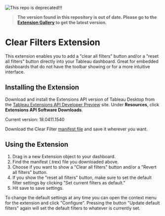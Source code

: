 ![This repo is deprecated!!!](https://img.shields.io/badge/Status-Deprecated-red)
>**The version found in this repository is out of date. Please go to the [Extension Gallery](https://extensiongallery.tableau.com/products/29) to get the latest version.**

# Clear Filters Extension

This extension enables you to add a "clear all filters" button and/or a "reset all filters" button directly into your Tableau dashboard. Great for embedded dashboards that do not have the toolbar showing or for a more intuitive interface.

## Installing the Extension

Download and install the Extensions API version of Tableau Desktop from the [Tableau Extensions API Developer Preview](https://prerelease.tableau.com) site. Under **Resources**, click **Extensions API Software Downloads**. 

Current version: 18.0411.1540

Download the Clear Filter [manifest file](https://keshiarose.github.io/Clear-Filters/ClearFilters.trex) and save it wherever you want.

## Using the Extension
1.	Drag in a new Extension object to your dashboard.
2.	Find the manifest (.trex) file you downloaded above.
3.  Choose if you want to show a "Clear all filters" button and/or a "Revert all filters" button.
4.  If you show the "reset all filters" button, make sure to set the default filter settings by clicking "Set current filters as default."
5.  Hit save to save settings.

To change the default settings at any time you can open the context menu for the extension and click "Configure". Pressing the button "Update default filters" again will set the default filters to whatever is currently set.
